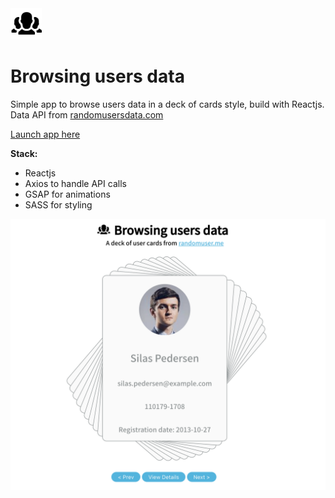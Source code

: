 <img src='https://github.com/nardove/users-data/blob/master/src/assets/users-data-logo.svg?raw=true' width='50' />

# Browsing users data

Simple app to browse users data in a deck of cards style, build with Reactjs. Data API from [randomusersdata.com](https://randomuser.me/)

[Launch app here](https://nardove-users-data.netlify.app/)

**Stack:**

-   Reactjs
-   Axios to handle API calls
-   GSAP for animations
-   SASS for styling

<img src='https://github.com/nardove/users-data/blob/master/src/assets/users-data-screenshot.png?raw=true' />

